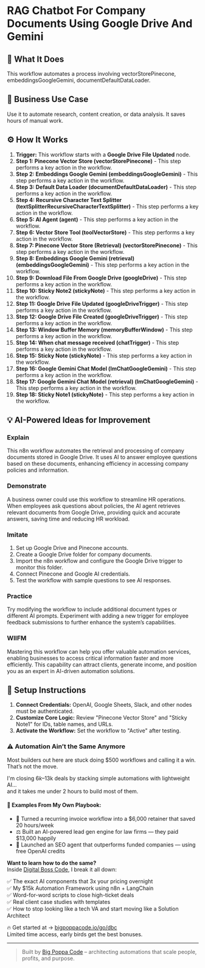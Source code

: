 # RAG Chatbot For Company Documents Using Google Drive And Gemini

## 🚀 What It Does
This workflow automates a process involving vectorStorePinecone, embeddingsGoogleGemini, documentDefaultDataLoader.

## 💼 Business Use Case
Use it to automate research, content creation, or data analysis. It saves hours of manual work.

## ⚙️ How It Works
1.  **Trigger:** This workflow starts with a **Google Drive File Updated** node.
2. **Step 1: Pinecone Vector Store (vectorStorePinecone)** - This step performs a key action in the workflow.
3. **Step 2: Embeddings Google Gemini (embeddingsGoogleGemini)** - This step performs a key action in the workflow.
4. **Step 3: Default Data Loader (documentDefaultDataLoader)** - This step performs a key action in the workflow.
5. **Step 4: Recursive Character Text Splitter (textSplitterRecursiveCharacterTextSplitter)** - This step performs a key action in the workflow.
6. **Step 5: AI Agent (agent)** - This step performs a key action in the workflow.
7. **Step 6: Vector Store Tool (toolVectorStore)** - This step performs a key action in the workflow.
8. **Step 7: Pinecone Vector Store (Retrieval) (vectorStorePinecone)** - This step performs a key action in the workflow.
9. **Step 8: Embeddings Google Gemini (retrieval) (embeddingsGoogleGemini)** - This step performs a key action in the workflow.
10. **Step 9: Download File From Google Drive (googleDrive)** - This step performs a key action in the workflow.
11. **Step 10: Sticky Note2 (stickyNote)** - This step performs a key action in the workflow.
12. **Step 11: Google Drive File Updated (googleDriveTrigger)** - This step performs a key action in the workflow.
13. **Step 12: Google Drive File Created (googleDriveTrigger)** - This step performs a key action in the workflow.
14. **Step 13: Window Buffer Memory (memoryBufferWindow)** - This step performs a key action in the workflow.
15. **Step 14: When chat message received (chatTrigger)** - This step performs a key action in the workflow.
16. **Step 15: Sticky Note (stickyNote)** - This step performs a key action in the workflow.
17. **Step 16: Google Gemini Chat Model (lmChatGoogleGemini)** - This step performs a key action in the workflow.
18. **Step 17: Google Gemini Chat Model (retrieval) (lmChatGoogleGemini)** - This step performs a key action in the workflow.
19. **Step 18: Sticky Note1 (stickyNote)** - This step performs a key action in the workflow.

## 💡 AI-Powered Ideas for Improvement
### Explain
This n8n workflow automates the retrieval and processing of company documents stored in Google Drive. It uses AI to answer employee questions based on these documents, enhancing efficiency in accessing company policies and information.

### Demonstrate
A business owner could use this workflow to streamline HR operations. When employees ask questions about policies, the AI agent retrieves relevant documents from Google Drive, providing quick and accurate answers, saving time and reducing HR workload.

### Imitate
1. Set up Google Drive and Pinecone accounts.
2. Create a Google Drive folder for company documents.
3. Import the n8n workflow and configure the Google Drive trigger to monitor this folder.
4. Connect Pinecone and Google AI credentials.
5. Test the workflow with sample questions to see AI responses.

### Practice
Try modifying the workflow to include additional document types or different AI prompts. Experiment with adding a new trigger for employee feedback submissions to further enhance the system’s capabilities.

### WIIFM
Mastering this workflow can help you offer valuable automation services, enabling businesses to access critical information faster and more efficiently. This capability can attract clients, generate income, and position you as an expert in AI-driven automation solutions.

## 🔧 Setup Instructions
1. **Connect Credentials:** OpenAI, Google Sheets, Slack, and other nodes must be authenticated.
2. **Customize Core Logic:** Review "Pinecone Vector Store" and "Sticky Note1" for IDs, table names, and URLs.
3. **Activate the Workflow:** Set the workflow to "Active" after testing.

### ⚠️ Automation Ain’t the Same Anymore

Most builders out here are stuck doing $500 workflows and calling it a win.  
That’s not the move.  

I'm closing $6k–$13k deals by stacking simple automations with lightweight AI...  
and it takes me under 2 hours to build most of them.

#### 🧠 Examples From My Own Playbook:
- 🔁 Turned a recurring invoice workflow into a $6,000 retainer that saved 20 hours/week  
- ⚖️ Built an AI-powered lead gen engine for law firms — they paid $13,000 happily  
- 🚀 Launched an SEO agent that outperforms funded companies — using free OpenAI credits  

**Want to learn how to do the same?**  
Inside [Digital Boss Code](https://bigpoppacode.io/go/dbc), I break it all down:

✅ The exact AI components that 3x your pricing overnight  
✅ My $15k Automation Framework using n8n + LangChain  
✅ Word-for-word scripts to close high-ticket deals  
✅ Real client case studies with templates  
✅ How to stop looking like a tech VA and start moving like a Solution Architect  

🔥 Get started at → [bigpoppacode.io/go/dbc](https://bigpoppacode.io/go/dbc)  
Limited time access, early birds get the best bonuses.

---
> Built by [Big Poppa Code](https://bigpoppacode.io) – architecting automations that scale people, profits, and purpose.
